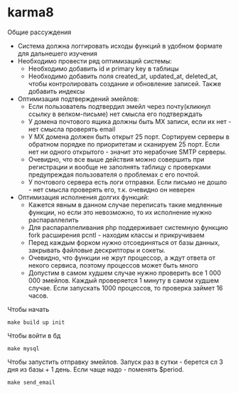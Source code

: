 # karma8

Общие рассуждения

* Система должна логгировать исходы функций в удобном формате для дальнешего изучения
* Необходимо провести ряд оптимизаций системы:
  * Необходимо добавить id и primary key в таблицы
  * Необходимо добавить поля created_at, updated_at, deleted_at, чтобы контролировать создание и обновление записей. Также добавить индексы
* Оптимизация подтверждений эмейлов:
  * Если пользователь подтвердил эмейл через почту(кликнул ссылку в велком-письме) нет смысла его подтверждать
  * У домена почтового ящика должны быть MX записи, если их нет - нет смысла проверять email
  * У MX домена должен быть открыт 25 порт. Сортируем серверы в обратном порядке по приоритетам и сканируем 25 порт. Если нет ни одного открытого - значит это нерабочие SMTP серверы.
  * Очевидно, что все выше действия можно совершить при регистрации и вообще не заполнять таблицу с проверками предупреждая пользователя о проблемах с его почтой.
  * У почтового сервера есть логи отправки. Если письмо не дошло - нет смысла проверять его, т.к. очевидно он неверен
* Оптимизация исполнения долгих функций:
  * Кажется явным в данном случае переписать такие медленные функции, но если это невозможно, то их исполнение нужно распараллелить
  * Для распараллеливания php поддерживает системную функцию fork расширения pcntl - находим классы и прикручиваем
  * Перед каждым форком нужно отсоединяться от базы данных, закрывать файловые дескрипторы и сокеты.
  * Очевидно, что функции не жрут процессор, а ждут ответа от некого сервиса, поэтому процессов может быть много
  * Допустим в самом худшем случае нужно проверить все 1 000 000 эмейлов. Каждый проверяется 1 минуту в самом худшем случае. Если запускать 1000 процессов, то проверка займет 16 часов.

Чтобы начать
```
make build up init
```

Чтобы войти в бд
```
make mysql
```

Чтобы запустить отправку эмейлов. Запуск раз в сутки - берется сл 3 дня из базы + 1 день. Если чаще надо - поменять $period.
```
make send_email
```
